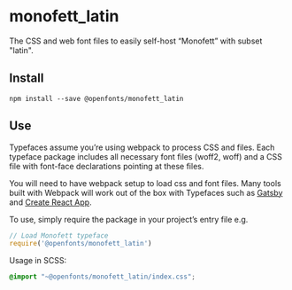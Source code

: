 
# monofett_latin

The CSS and web font files to easily self-host “Monofett” with subset "latin".

## Install

`npm install --save @openfonts/monofett_latin`

## Use

Typefaces assume you’re using webpack to process CSS and files. Each typeface
package includes all necessary font files (woff2, woff) and a CSS file with
font-face declarations pointing at these files.

You will need to have webpack setup to load css and font files. Many tools built
with Webpack will work out of the box with Typefaces such as [Gatsby](https://github.com/gatsbyjs/gatsby)
and [Create React App](https://github.com/facebookincubator/create-react-app).

To use, simply require the package in your project’s entry file e.g.

```javascript
// Load Monofett typeface
require('@openfonts/monofett_latin')
```

Usage in SCSS:
```scss
@import "~@openfonts/monofett_latin/index.css";
```
